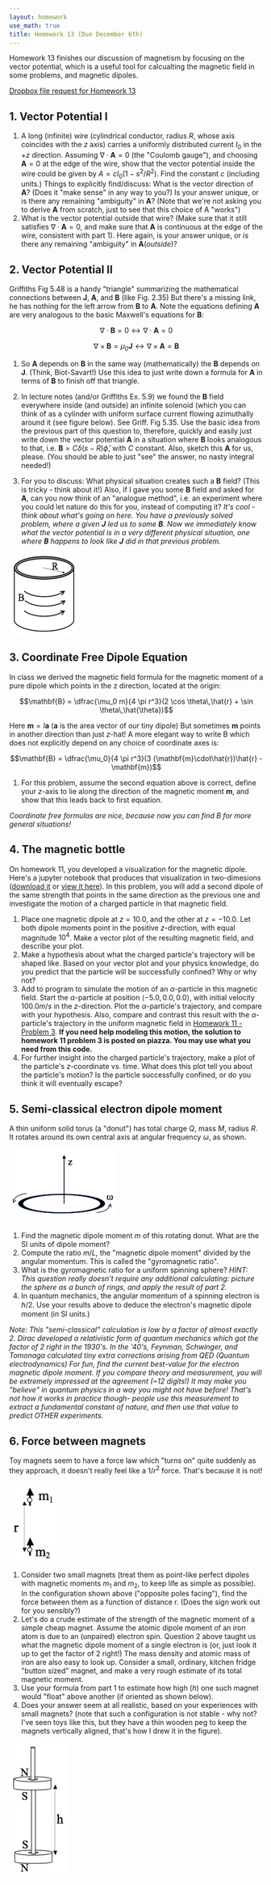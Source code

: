 ```yaml
---
layout: homework
use_math: true
title: Homework 13 (Due December 6th)
---
```


Homework 13 finishes our discussion of magnetism by focusing on the vector potential, which is a useful tool for calcualting the magnetic field in some problems, and magnetic dipoles.

[Dropbox file request for Homework 13](https://www.dropbox.com/request/EbEULCAUiKkXHPuAvTpZ)


## 1. Vector Potential I
1. A long (infinite) wire (cylindrical conductor, radius $R$, whose axis coincides with the $z$ axis) carries a uniformly distributed current $I_0$ in the $+z$ direction. Assuming $\nabla \cdot \mathbf{A} = 0$ (the "Coulomb gauge"), and choosing $\mathbf{A}=0$ at the edge of the wire, show that the vector potential inside the wire could be given by $A= c I_0(1-s^2/R^2)$.  Find the constant $c$ (including units.) Things to explicitly find/discuss: What is the vector direction of $\mathbf{A}$? (Does it "make sense" in any way to you?)  Is your answer unique, or is there any remaining "ambiguity" in $\mathbf{A}$? (Note that we're not asking you to derive $\mathbf{A}$ from scratch, just to see that this choice of A "works")
2. What is the vector potential outside that wire? (Make sure that it still satisfies $\nabla \cdot \mathbf{A} = 0$, and make sure that $\mathbf{A}$ is continuous at the edge of the wire, consistent with part 1).  Here again, is your answer unique, or is there any remaining "ambiguity" in $\mathbf{A}(outside)$?

## 2. Vector Potential II
Griffiths Fig 5.48 is a handy "triangle" summarizing the mathematical connections between $\mathbf{J}$, $\mathbf{A}$, and $\mathbf{B}$ (like Fig. 2.35) But there's a missing link, he has nothing for the left arrow from $\mathbf{B}$ to $\mathbf{A}$. Note the equations defining $\mathbf{A}$ are very analogous to the basic Maxwell's equations for $\mathbf{B}$:

$$\nabla \cdot \mathbf{B} = 0 \leftrightarrow \nabla \cdot \mathbf{A} = 0$$

$$\nabla \times \mathbf{B} = \mu_0\mathbf{J} \leftrightarrow \nabla \times \mathbf{A} = \mathbf{B}$$

1. So $\mathbf{A}$ depends on $\mathbf{B}$ in the same way (mathematically) the $\mathbf{B}$ depends on $\mathbf{J}$. (Think, Biot-Savart!) Use this idea to just write down a formula for $\mathbf{A}$ in terms of $\mathbf{B}$ to finish off that triangle.

2. In lecture notes (and/or Griffiths Ex. 5.9) we found the $\mathbf{B}$ field everywhere inside (and outside) an infinite solenoid (which you can think of as a cylinder with uniform surface current flowing azimuthally around it (see figure below). See Griff. Fig 5.35. Use the basic idea from the previous part of this question to, therefore, quickly and easily just write down the vector potential $\mathbf{A}$ in a situation where $\mathbf{B}$ looks analogous to that, i.e. $\mathbf{B} = C\delta(s-R)\hat{\phi}$, with $C$ constant. Also, sketch this $\mathbf{A}$ for us, please.  (You should be able to just "see" the answer, no nasty integral needed!)
3. For you to discuss: What physical situation creates such a $\mathbf{B}$ field? (This is tricky - think about it!) Also, if I gave you some $\mathbf{B}$ field and asked for $\mathbf{A}$, can you now think of an "analogue method", i.e. an experiment where you could let nature do this for you, instead of computing it?
*It's cool - think about what's going on here. You have a previously solved problem, where a given $\mathbf{J}$ led us to some $\mathbf{B}$. Now we immediately know what the vector potential is in a very different physical situation, one where $\mathbf{B}$ happens to look like $\mathbf{J}$ did in that previous problem.*

![Circulating B](./images/hw10/b_circulate.png)

## 3. Coordinate Free Dipole Equation

In class we derived the magnetic field formula for the magnetic moment of a pure dipole which points in the z direction, located at the origin:

$$\mathbf{B} = \dfrac{\mu_0 m}{4 \pi r^3}(2 \cos \theta\,\hat{r} + \sin \theta\,\hat{\theta})$$

Here $\mathbf{m}=I\mathbf{a}$ ($\mathbf{a}$ is the area vector of our tiny dipole) But sometimes $\mathbf{m}$ points in another direction than just $z$-hat! A more elegant way to write B which does not explicitly depend on any choice of coordinate axes is:

$$\mathbf{B} = \dfrac{\mu_0}{4 \pi r^3}(3 (\mathbf{m}\cdot\hat{r})\hat{r} - \mathbf{m})$$

1. For this problem, assume the second equation above is correct, define your $z$-axis to lie along the direction of the magnetic moment $\mathbf{m}$, and show that this leads back to first equation.

*Coordinate free formulas are nice, because now you can find B for more general situations!*

## 4. The magnetic bottle

On homework 11, you developed a visualization for the magnetic dipole. Here's a jupyter notebook that produces that visualization in two-dimesions ([download it](../jupyter/HW13-MotionInAMagneticBottle.ipynb) or [view it here](https://github.com/dannycab/phy481msu_f2017/blob/master/jupyter/HW13-MotionInAMagneticBottle.ipynb)). In this problem, you will add a second dipole of the same strength that points in the same direction as the previous one and investigate the motion of a charged particle in that magnetic field.

1. Place one magnetic dipole at $z = 10.0$, and the other at $z=−10.0$. Let both dipole moments point in the positive $z$-direction, with equal magnitude $10^4$. Make a vector plot of the resulting magnetic field, and describe your plot.
2. Make a hypothesis about what the charged particle's trajectory will be shaped like. Based on your vector plot and your physics knowledge, do you predict that the particle will be successfully confined? Why or why not?
3. Add to program to simulate the motion of an $\alpha$-particle in this magnetic field. Start the $\alpha$-particle at position $\langle −5.0,0.0,0.0 \rangle$, with initial velocity $100.0m/s$ in the $z$-direction. Plot the $\alpha$-particle's trajectory, and compare with your hypothesis. Also, compare and contrast this result with the $\alpha$-particle's trajectory in the uniform magnetic field in [Homework 11 - Problem 3](./homework11.html). **If you need help modeling this motion, the solution to homework 11 problem 3 is posted on piazza. You may use what you need from this code.**
4. For further insight into the charged particle's trajectory, make a plot of the particle's $z$-coordinate vs. time. What does this plot tell you about the particle's motion? Is the particle successfully confined, or do you think it will eventually escape?

## 5. Semi-classical electron dipole moment


A thin uniform solid torus (a "donut") has total charge $Q$, mass $M$, radius $R$. It rotates around its own central axis at angular frequency $\omega$, as shown.

![Spinning Donut](./images/hw11/spinning_donut.png)


1. Find the magnetic dipole moment $m$ of this rotating donut. What are the SI units of dipole moment?
2. Compute the ratio $m/L$, the "magnetic dipole moment" divided by the angular momentum. This is called the "gyromagnetic ratio".
3. What is the gyromagnetic ratio for a uniform spinning sphere? *HINT: This question really doesn't require any additional calculating: picture the sphere as a bunch of rings, and apply the result of part 2.*
4. In quantum mechanics, the angular momentum of a spinning electron is $\hbar/2$. Use your results above to deduce the electron's magnetic dipole moment (in SI units.)

*Note: This "semi-classical" calculation is low by a factor of almost exactly 2. Dirac developed a relativistic form of quantum mechanics which got the factor of 2 right in the 1930's. In the '40's,  Feynman, Schwinger, and Tomonaga calculated tiny extra corrections arising from QED (Quantum electrodynamics) For fun, find the current best-value for the electron magnetic dipole moment. If you compare theory and measurement, you will be extremely impressed at the agreement (~12 digits!)  It may make you "believe" in quantum physics in a way you might not have before! That's not how it works in practice though- people use this measurement to extract a fundamental constant of nature, and then use that value to predict OTHER experiments.*

## 6. Force between magnets

Toy magnets seem to have a force law which "turns on" quite suddenly as they approach, it doesn't really feel like a $1/r^2$ force. That's because it is not!

![Two magnetic dipoles](./images/hw11/two_mag_dipoles.png)

1. Consider two small magnets (treat them as point-like perfect dipoles with magnetic moments $m_1$ and $m_2$, to keep life as simple as possible). In the configuration shown above ("opposite poles facing"), find the force between them as a function of distance r.  (Does the sign work out for you sensibly?)
2. Let's do a crude estimate of the strength of the magnetic moment of a simple cheap magnet.  Assume the atomic dipole moment of an iron atom is due to an (unpaired) electron spin. Question 2 above taught us what the magnetic dipole moment of a single electron is (or, just look it up to get the factor of 2 right!) The mass density and atomic mass of iron are also easy to look up. Consider a small, ordinary, kitchen fridge "button sized" magnet, and make a very rough estimate of its total magnetic moment.
3. Use your formula from part 1 to estimate how high ($h$) one such magnet would "float" above another (if oriented as shown below).
4. Does your answer seem at all realistic, based on your experiences with small magnets? (note that such a configuration is not stable - why not? I've seen toys like this, but they have a thin wooden peg to keep the magnets vertically aligned, that's how I drew it in the figure).

![Two toy magnets](./images/hw11/two_magnets.png)
